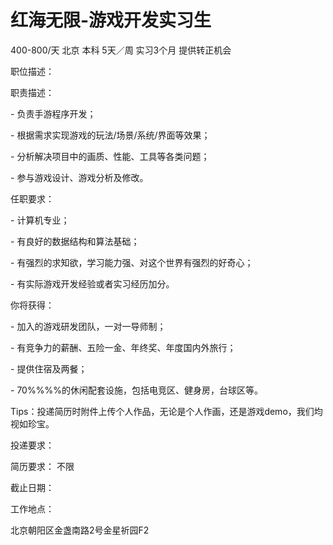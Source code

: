 # 红海无限-游戏开发实习生

400-800/天 北京 本科 5天／周 实习3个月 提供转正机会

职位描述：

职责描述：

\- 负责手游程序开发；

\- 根据需求实现游戏的玩法/场景/系统/界面等效果；

\- 分析解决项目中的画质、性能、工具等各类问题；

\- 参与游戏设计、游戏分析及修改。

 

任职要求：

\- 计算机专业；

\- 有良好的数据结构和算法基础；

\- 有强烈的求知欲，学习能力强、对这个世界有强烈的好奇心；

\- 有实际游戏开发经验或者实习经历加分。





你将获得：

 \- 加入的游戏研发团队，一对一导师制；

 \- 有竞争力的薪酬、五险一金、年终奖、年度国内外旅行；

 \- 提供住宿及两餐；

 \- 70%%%%的休闲配套设施，包括电竞区、健身房，台球区等。



Tips：投递简历时附件上传个人作品，无论是个人作画，还是游戏demo，我们均视如珍宝。



投递要求：

简历要求： 不限

截止日期：

工作地点：

北京朝阳区金盏南路2号金星祈园F2